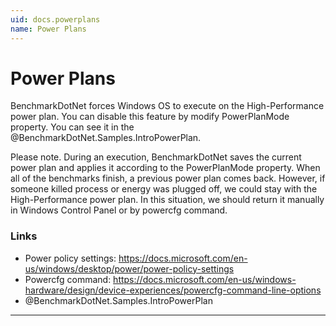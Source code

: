 ```yaml
---
uid: docs.powerplans
name: Power Plans
---
```


# Power Plans

BenchmarkDotNet forces Windows OS to execute on the High-Performance power plan. You can disable this feature by modify PowerPlanMode property. You can see it in the @BenchmarkDotNet.Samples.IntroPowerPlan.

Please note. During an execution, BenchmarkDotNet saves the current power plan and applies it according to the PowerPlanMode property. When all of the benchmarks finish, a previous power plan comes back. However, if someone killed process or energy was plugged off, we could stay with the High-Performance power plan. In this situation, we should return it manually in Windows Control Panel or by powercfg command. 

### Links

* Power policy settings: https://docs.microsoft.com/en-us/windows/desktop/power/power-policy-settings
* Powercfg command: https://docs.microsoft.com/en-us/windows-hardware/design/device-experiences/powercfg-command-line-options
* @BenchmarkDotNet.Samples.IntroPowerPlan

---